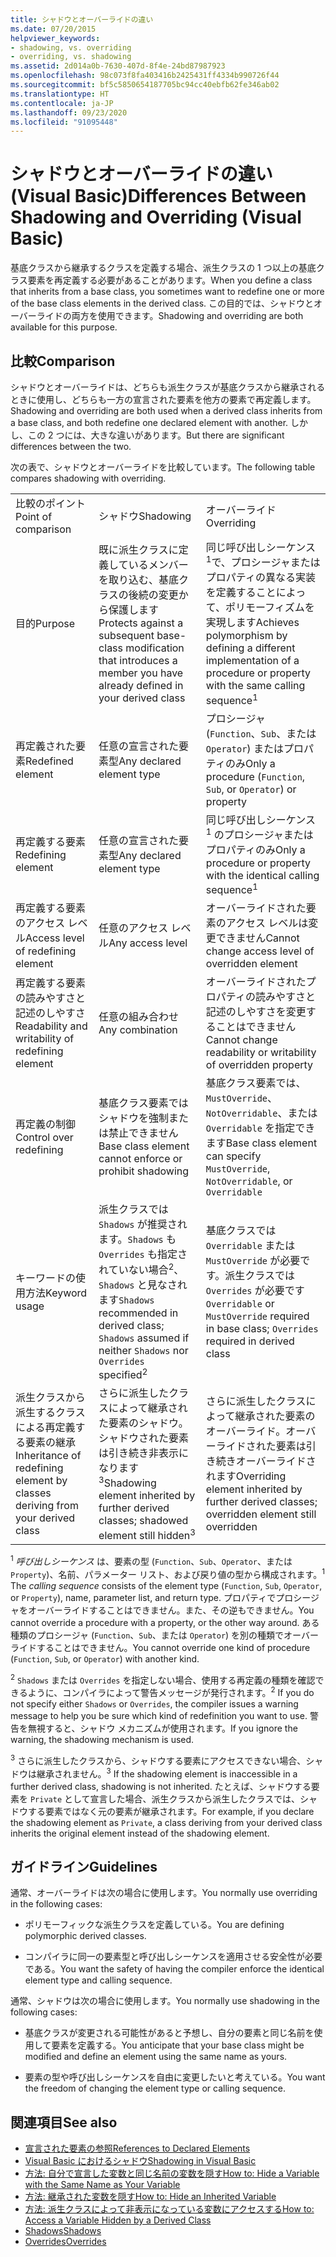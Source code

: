 ```yaml
---
title: シャドウとオーバーライドの違い
ms.date: 07/20/2015
helpviewer_keywords:
- shadowing, vs. overriding
- overriding, vs. shadowing
ms.assetid: 2d014a0b-7630-407d-8f4e-24bd87987923
ms.openlocfilehash: 98c073f8fa403416b2425431ff4334b990726f44
ms.sourcegitcommit: bf5c5850654187705bc94cc40ebfb62fe346ab02
ms.translationtype: HT
ms.contentlocale: ja-JP
ms.lasthandoff: 09/23/2020
ms.locfileid: "91095448"
---
```

# <a name="differences-between-shadowing-and-overriding-visual-basic"></a><span data-ttu-id="34f79-102">シャドウとオーバーライドの違い (Visual Basic)</span><span class="sxs-lookup"><span data-stu-id="34f79-102">Differences Between Shadowing and Overriding (Visual Basic)</span></span>

<span data-ttu-id="34f79-103">基底クラスから継承するクラスを定義する場合、派生クラスの 1 つ以上の基底クラス要素を再定義する必要があることがあります。</span><span class="sxs-lookup"><span data-stu-id="34f79-103">When you define a class that inherits from a base class, you sometimes want to redefine one or more of the base class elements in the derived class.</span></span> <span data-ttu-id="34f79-104">この目的では、シャドウとオーバーライドの両方を使用できます。</span><span class="sxs-lookup"><span data-stu-id="34f79-104">Shadowing and overriding are both available for this purpose.</span></span>  
  
## <a name="comparison"></a><span data-ttu-id="34f79-105">比較</span><span class="sxs-lookup"><span data-stu-id="34f79-105">Comparison</span></span>  

 <span data-ttu-id="34f79-106">シャドウとオーバーライドは、どちらも派生クラスが基底クラスから継承されるときに使用し、どちらも一方の宣言された要素を他方の要素で再定義します。</span><span class="sxs-lookup"><span data-stu-id="34f79-106">Shadowing and overriding are both used when a derived class inherits from a base class, and both redefine one declared element with another.</span></span> <span data-ttu-id="34f79-107">しかし、この 2 つには、大きな違いがあります。</span><span class="sxs-lookup"><span data-stu-id="34f79-107">But there are significant differences between the two.</span></span>  
  
 <span data-ttu-id="34f79-108">次の表で、シャドウとオーバーライドを比較しています。</span><span class="sxs-lookup"><span data-stu-id="34f79-108">The following table compares shadowing with overriding.</span></span>  
  
||||  
|---|---|---|  
|<span data-ttu-id="34f79-109">比較のポイント</span><span class="sxs-lookup"><span data-stu-id="34f79-109">Point of comparison</span></span>|<span data-ttu-id="34f79-110">シャドウ</span><span class="sxs-lookup"><span data-stu-id="34f79-110">Shadowing</span></span>|<span data-ttu-id="34f79-111">オーバーライド</span><span class="sxs-lookup"><span data-stu-id="34f79-111">Overriding</span></span>|  
|<span data-ttu-id="34f79-112">目的</span><span class="sxs-lookup"><span data-stu-id="34f79-112">Purpose</span></span>|<span data-ttu-id="34f79-113">既に派生クラスに定義しているメンバーを取り込む、基底クラスの後続の変更から保護します</span><span class="sxs-lookup"><span data-stu-id="34f79-113">Protects against a subsequent base-class modification that introduces a member you have already defined in your derived class</span></span>|<span data-ttu-id="34f79-114">同じ呼び出しシーケンス<sup>1</sup>で、プロシージャまたはプロパティの異なる実装を定義することによって、ポリモーフィズムを実現します</span><span class="sxs-lookup"><span data-stu-id="34f79-114">Achieves polymorphism by defining a different implementation of a procedure or property with the same calling sequence<sup>1</sup></span></span>|  
|<span data-ttu-id="34f79-115">再定義された要素</span><span class="sxs-lookup"><span data-stu-id="34f79-115">Redefined element</span></span>|<span data-ttu-id="34f79-116">任意の宣言された要素型</span><span class="sxs-lookup"><span data-stu-id="34f79-116">Any declared element type</span></span>|<span data-ttu-id="34f79-117">プロシージャ (`Function`、`Sub`、または `Operator`) またはプロパティのみ</span><span class="sxs-lookup"><span data-stu-id="34f79-117">Only a procedure (`Function`, `Sub`, or `Operator`) or property</span></span>|  
|<span data-ttu-id="34f79-118">再定義する要素</span><span class="sxs-lookup"><span data-stu-id="34f79-118">Redefining element</span></span>|<span data-ttu-id="34f79-119">任意の宣言された要素型</span><span class="sxs-lookup"><span data-stu-id="34f79-119">Any declared element type</span></span>|<span data-ttu-id="34f79-120">同じ呼び出しシーケンス<sup>1</sup> のプロシージャまたはプロパティのみ</span><span class="sxs-lookup"><span data-stu-id="34f79-120">Only a procedure or property with the identical calling sequence<sup>1</sup></span></span>|  
|<span data-ttu-id="34f79-121">再定義する要素のアクセス レベル</span><span class="sxs-lookup"><span data-stu-id="34f79-121">Access level of redefining element</span></span>|<span data-ttu-id="34f79-122">任意のアクセス レベル</span><span class="sxs-lookup"><span data-stu-id="34f79-122">Any access level</span></span>|<span data-ttu-id="34f79-123">オーバーライドされた要素のアクセス レベルは変更できません</span><span class="sxs-lookup"><span data-stu-id="34f79-123">Cannot change access level of overridden element</span></span>|  
|<span data-ttu-id="34f79-124">再定義する要素の読みやすさと記述のしやすさ</span><span class="sxs-lookup"><span data-stu-id="34f79-124">Readability and writability of redefining element</span></span>|<span data-ttu-id="34f79-125">任意の組み合わせ</span><span class="sxs-lookup"><span data-stu-id="34f79-125">Any combination</span></span>|<span data-ttu-id="34f79-126">オーバーライドされたプロパティの読みやすさと記述のしやすさを変更することはできません</span><span class="sxs-lookup"><span data-stu-id="34f79-126">Cannot change readability or writability of overridden property</span></span>|  
|<span data-ttu-id="34f79-127">再定義の制御</span><span class="sxs-lookup"><span data-stu-id="34f79-127">Control over redefining</span></span>|<span data-ttu-id="34f79-128">基底クラス要素ではシャドウを強制または禁止できません</span><span class="sxs-lookup"><span data-stu-id="34f79-128">Base class element cannot enforce or prohibit shadowing</span></span>|<span data-ttu-id="34f79-129">基底クラス要素では、`MustOverride`、`NotOverridable`、または `Overridable` を指定できます</span><span class="sxs-lookup"><span data-stu-id="34f79-129">Base class element can specify `MustOverride`, `NotOverridable`, or `Overridable`</span></span>|  
|<span data-ttu-id="34f79-130">キーワードの使用方法</span><span class="sxs-lookup"><span data-stu-id="34f79-130">Keyword usage</span></span>|<span data-ttu-id="34f79-131">派生クラスでは `Shadows` が推奨されます。`Shadows` も `Overrides` も指定されていない場合<sup>2</sup>、`Shadows` と見なされます</span><span class="sxs-lookup"><span data-stu-id="34f79-131">`Shadows` recommended in derived class; `Shadows` assumed if neither `Shadows` nor `Overrides` specified<sup>2</sup></span></span>|<span data-ttu-id="34f79-132">基底クラスでは `Overridable` または `MustOverride` が必要です。派生クラスでは `Overrides` が必要です</span><span class="sxs-lookup"><span data-stu-id="34f79-132">`Overridable` or `MustOverride` required in base class; `Overrides` required in derived class</span></span>|  
|<span data-ttu-id="34f79-133">派生クラスから派生するクラスによる再定義する要素の継承</span><span class="sxs-lookup"><span data-stu-id="34f79-133">Inheritance of redefining element by classes deriving from your derived class</span></span>|<span data-ttu-id="34f79-134">さらに派生したクラスによって継承された要素のシャドウ。シャドウされた要素は引き続き非表示になります<sup>3</sup></span><span class="sxs-lookup"><span data-stu-id="34f79-134">Shadowing element inherited by further derived classes; shadowed element still hidden<sup>3</sup></span></span>|<span data-ttu-id="34f79-135">さらに派生したクラスによって継承された要素のオーバーライド。オーバーライドされた要素は引き続きオーバーライドされます</span><span class="sxs-lookup"><span data-stu-id="34f79-135">Overriding element inherited by further derived classes; overridden element still overridden</span></span>|  
  
 <span data-ttu-id="34f79-136"><sup>1</sup> *呼び出しシーケンス* は、要素の型 (`Function`、`Sub`、`Operator`、または `Property`)、名前、パラメーター リスト、および戻り値の型から構成されます。</span><span class="sxs-lookup"><span data-stu-id="34f79-136"><sup>1</sup> The *calling sequence* consists of the element type (`Function`, `Sub`, `Operator`, or `Property`), name, parameter list, and return type.</span></span> <span data-ttu-id="34f79-137">プロパティでプロシージャをオーバーライドすることはできません。また、その逆もできません。</span><span class="sxs-lookup"><span data-stu-id="34f79-137">You cannot override a procedure with a property, or the other way around.</span></span> <span data-ttu-id="34f79-138">ある種類のプロシージャ (`Function`、`Sub`、または `Operator`) を別の種類でオーバーライドすることはできません。</span><span class="sxs-lookup"><span data-stu-id="34f79-138">You cannot override one kind of procedure (`Function`, `Sub`, or `Operator`) with another kind.</span></span>  
  
 <span data-ttu-id="34f79-139"><sup>2</sup> `Shadows` または `Overrides` を指定しない場合、使用する再定義の種類を確認できるように、コンパイラによって警告メッセージが発行されます。</span><span class="sxs-lookup"><span data-stu-id="34f79-139"><sup>2</sup> If you do not specify either `Shadows` or `Overrides`, the compiler issues a warning message to help you be sure which kind of redefinition you want to use.</span></span> <span data-ttu-id="34f79-140">警告を無視すると、シャドウ メカニズムが使用されます。</span><span class="sxs-lookup"><span data-stu-id="34f79-140">If you ignore the warning, the shadowing mechanism is used.</span></span>  
  
 <span data-ttu-id="34f79-141"><sup>3</sup> さらに派生したクラスから、シャドウする要素にアクセスできない場合、シャドウは継承されません。</span><span class="sxs-lookup"><span data-stu-id="34f79-141"><sup>3</sup> If the shadowing element is inaccessible in a further derived class, shadowing is not inherited.</span></span> <span data-ttu-id="34f79-142">たとえば、シャドウする要素を `Private` として宣言した場合、派生クラスから派生したクラスでは、シャドウする要素ではなく元の要素が継承されます。</span><span class="sxs-lookup"><span data-stu-id="34f79-142">For example, if you declare the shadowing element as `Private`, a class deriving from your derived class inherits the original element instead of the shadowing element.</span></span>  
  
## <a name="guidelines"></a><span data-ttu-id="34f79-143">ガイドライン</span><span class="sxs-lookup"><span data-stu-id="34f79-143">Guidelines</span></span>  

 <span data-ttu-id="34f79-144">通常、オーバーライドは次の場合に使用します。</span><span class="sxs-lookup"><span data-stu-id="34f79-144">You normally use overriding in the following cases:</span></span>  
  
- <span data-ttu-id="34f79-145">ポリモーフィックな派生クラスを定義している。</span><span class="sxs-lookup"><span data-stu-id="34f79-145">You are defining polymorphic derived classes.</span></span>  
  
- <span data-ttu-id="34f79-146">コンパイラに同一の要素型と呼び出しシーケンスを適用させる安全性が必要である。</span><span class="sxs-lookup"><span data-stu-id="34f79-146">You want the safety of having the compiler enforce the identical element type and calling sequence.</span></span>  
  
 <span data-ttu-id="34f79-147">通常、シャドウは次の場合に使用します。</span><span class="sxs-lookup"><span data-stu-id="34f79-147">You normally use shadowing in the following cases:</span></span>  
  
- <span data-ttu-id="34f79-148">基底クラスが変更される可能性があると予想し、自分の要素と同じ名前を使用して要素を定義する。</span><span class="sxs-lookup"><span data-stu-id="34f79-148">You anticipate that your base class might be modified and define an element using the same name as yours.</span></span>  
  
- <span data-ttu-id="34f79-149">要素の型や呼び出しシーケンスを自由に変更したいと考えている。</span><span class="sxs-lookup"><span data-stu-id="34f79-149">You want the freedom of changing the element type or calling sequence.</span></span>  
  
## <a name="see-also"></a><span data-ttu-id="34f79-150">関連項目</span><span class="sxs-lookup"><span data-stu-id="34f79-150">See also</span></span>

- [<span data-ttu-id="34f79-151">宣言された要素の参照</span><span class="sxs-lookup"><span data-stu-id="34f79-151">References to Declared Elements</span></span>](references-to-declared-elements.md)
- [<span data-ttu-id="34f79-152">Visual Basic におけるシャドウ</span><span class="sxs-lookup"><span data-stu-id="34f79-152">Shadowing in Visual Basic</span></span>](shadowing.md)
- [<span data-ttu-id="34f79-153">方法: 自分で宣言した変数と同じ名前の変数を隠す</span><span class="sxs-lookup"><span data-stu-id="34f79-153">How to: Hide a Variable with the Same Name as Your Variable</span></span>](how-to-hide-a-variable-with-the-same-name-as-your-variable.md)
- [<span data-ttu-id="34f79-154">方法: 継承された変数を隠す</span><span class="sxs-lookup"><span data-stu-id="34f79-154">How to: Hide an Inherited Variable</span></span>](how-to-hide-an-inherited-variable.md)
- [<span data-ttu-id="34f79-155">方法: 派生クラスによって非表示になっている変数にアクセスする</span><span class="sxs-lookup"><span data-stu-id="34f79-155">How to: Access a Variable Hidden by a Derived Class</span></span>](how-to-access-a-variable-hidden-by-a-derived-class.md)
- [<span data-ttu-id="34f79-156">Shadows</span><span class="sxs-lookup"><span data-stu-id="34f79-156">Shadows</span></span>](../../../language-reference/modifiers/shadows.md)
- [<span data-ttu-id="34f79-157">Overrides</span><span class="sxs-lookup"><span data-stu-id="34f79-157">Overrides</span></span>](../../../language-reference/modifiers/overrides.md)
